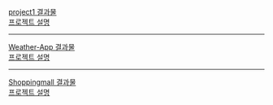 <a href='https://ingkein-project1.netlify.app/'>project1 결과물</a> <br>
<a href='https://github.com/constyejin/React_study/tree/main/project1'>프로젝트 설명</a>

--- 

<a href='https://ingkejin-weather.netlify.app/'>Weather-App 결과물</a>
<br>
<a href='https://github.com/constyejin/React_study/tree/main/weather'>프로젝트 설명</a>

---

<a href='https://ingkejin-shoppingmall.netlify.app/'>Shoppingmall 결과물</a>
<br>
<a href='https://github.com/constyejin/React_study/tree/main/shoppingmall'>프로젝트 설명</a>
